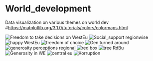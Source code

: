 # World_development
Data visualization on various themes on world dev
#https://matplotlib.org/3.1.0/tutorials/colors/colormaps.html


![Freedom to take decisions on WestEu](https://user-images.githubusercontent.com/47668423/95775814-62c27800-0cc3-11eb-8b73-1f7d229cbebb.png)
![Social_support regionwise](https://user-images.githubusercontent.com/47668423/95775823-6a821c80-0cc3-11eb-9acb-81cf8e2a4c0c.png)
![happy WestEu](https://user-images.githubusercontent.com/47668423/95775835-71109400-0cc3-11eb-9430-51e0fa85a632.png)
![freedom of choice](https://user-images.githubusercontent.com/47668423/95775840-74a41b00-0cc3-11eb-86f0-b646fe4ac5b7.png)
![Gen turned around](https://user-images.githubusercontent.com/47668423/95775844-7837a200-0cc3-11eb-8efa-503ef1e12cbf.png)
![generosity perceptions regional](https://user-images.githubusercontent.com/47668423/95775852-7e2d8300-0cc3-11eb-8b76-5b1c2620f200.png)
![red box](https://user-images.githubusercontent.com/47668423/95778892-54775a80-0cc9-11eb-9b3c-226836530399.png)
![tree RdBu](https://user-images.githubusercontent.com/47668423/95838838-8ed10e00-0d42-11eb-948c-c8fedb0ed2fc.png)
![Generosity in WE](https://user-images.githubusercontent.com/47668423/95844293-0a35be00-0d49-11eb-9c86-984a251b5eb2.png)
![central eu](https://user-images.githubusercontent.com/47668423/95844329-16ba1680-0d49-11eb-84b4-0b72b44a24a2.png)
![Korruption](https://user-images.githubusercontent.com/47668423/95879351-8f839780-0d76-11eb-9389-f6ff21215dbd.png)








